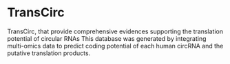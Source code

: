 # TransCirc
TransCirc, that provide comprehensive evidences supporting the translation potential of circular RNAs This database was generated by integrating multi-omics data  to predict coding potential of each human circRNA and the putative translation products.
